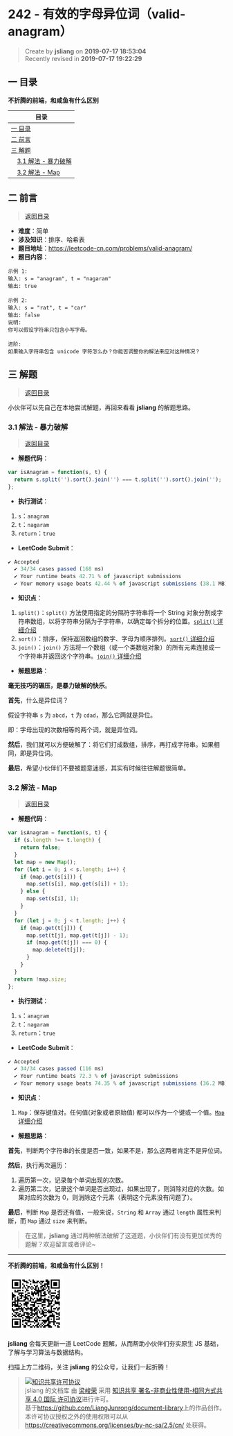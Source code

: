 242 - 有效的字母异位词（valid-anagram）
===

> Create by **jsliang** on **2019-07-17 18:53:04**  
> Recently revised in **2019-07-17 19:22:29**

## <a name="chapter-one" id="chapter-one">一 目录</a>

**不折腾的前端，和咸鱼有什么区别**

| 目录 |
| --- | 
| [一 目录](#chapter-one) | 
| <a name="catalog-chapter-two" id="catalog-chapter-two"></a>[二 前言](#chapter-two) |
| <a name="catalog-chapter-three" id="catalog-chapter-three"></a>[三 解题](#chapter-three) |
| &emsp;[3.1 解法 - 暴力破解](#chapter-three-one) |
| &emsp;[3.2 解法 - Map](#chapter-three-two) |

## <a name="chapter-two" id="chapter-two">二 前言</a>

> [返回目录](#chapter-one)

* **难度**：简单
* **涉及知识**：排序、哈希表
* **题目地址**：https://leetcode-cn.com/problems/valid-anagram/
* **题目内容**：

```
示例 1:
输入: s = "anagram", t = "nagaram"
输出: true

示例 2:
输入: s = "rat", t = "car"
输出: false
说明:
你可以假设字符串只包含小写字母。

进阶:
如果输入字符串包含 unicode 字符怎么办？你能否调整你的解法来应对这种情况？
```

## <a name="chapter-three" id="chapter-three">三 解题</a>

> [返回目录](#chapter-one)

小伙伴可以先自己在本地尝试解题，再回来看看 **jsliang** 的解题思路。

### <a name="chapter-three-one" id="chapter-three-one">3.1 解法 - 暴力破解</a>

> [返回目录](#chapter-one)

* **解题代码**：

```js
var isAnagram = function(s, t) {
  return s.split('').sort().join('') === t.split('').sort().join('');
};
```

* **执行测试**：

1. `s`：`anagram`
2. `t`：`nagaram`
3. `return`：`true`

* **LeetCode Submit**：

```js
✔ Accepted
  ✔ 34/34 cases passed (168 ms)
  ✔ Your runtime beats 42.71 % of javascript submissions
  ✔ Your memory usage beats 42.44 % of javascript submissions (38.1 MB)
```

* **知识点**：

1. `split()`：`split()` 方法使用指定的分隔符字符串将一个 String 对象分割成字符串数组，以将字符串分隔为子字符串，以确定每个拆分的位置。[`split()` 详细介绍](https://github.com/LiangJunrong/document-library/blob/master/JavaScript-library/JavaScript/Function/split.md)
2. `sort()`：排序，保持返回数组的数字、字母为顺序排列。[`sort()` 详细介绍](https://github.com/LiangJunrong/document-library/blob/master/JavaScript-library/JavaScript/Function/sort.md)
3. `join()`：`join()` 方法将一个数组（或一个类数组对象）的所有元素连接成一个字符串并返回这个字符串。[`join()` 详细介绍](https://github.com/LiangJunrong/document-library/blob/master/JavaScript-library/JavaScript/Function/join.md)

* **解题思路**：

**毫无技巧的碾压，是暴力破解的快乐**。

**首先**，什么是异位词？

假设字符串 `s` 为 `abcd`，`t` 为 `cdad`，那么它两就是异位。

即：字母出现的次数相等的两个词，就是异位词。

**然后**，我们就可以方便破解了：将它们打成数组，排序，再打成字符串。如果相同，即是异位词。

**最后**，希望小伙伴们不要被题意迷惑，其实有时候往往解题很简单。

### <a name="chapter-three-two" id="chapter-three-two">3.2 解法 - Map</a>

> [返回目录](#chapter-one)

* **解题代码**：

```js
var isAnagram = function(s, t) {
  if (s.length !== t.length) {
    return false;
  }
  let map = new Map();
  for (let i = 0; i < s.length; i++) {
    if (map.get(s[i])) {
      map.set(s[i], map.get(s[i]) + 1);
    } else {
      map.set(s[i], 1);
    }
  }
  for (let j = 0; j < t.length; j++) {
    if (map.get(t[j])) {
      map.set(t[j], map.get(t[j]) - 1);
      if (map.get(t[j]) === 0) {
        map.delete(t[j]);
      }
    }
  }
  return !map.size;
};
```

* **执行测试**：

1. `s`：`anagram`
2. `t`：`nagaram`
3. `return`：`true`

* **LeetCode Submit**：

```js
✔ Accepted
  ✔ 34/34 cases passed (116 ms)
  ✔ Your runtime beats 72.3 % of javascript submissions
  ✔ Your memory usage beats 74.35 % of javascript submissions (36.2 MB)
```

* **知识点**：

1. `Map`：保存键值对。任何值(对象或者原始值) 都可以作为一个键或一个值。[`Map` 详细介绍](https://github.com/LiangJunrong/document-library/blob/master/JavaScript-library/JavaScript/Object/Map.md)

* **解题思路**：

**首先**，判断两个字符串的长度是否一致，如果不是，那么这两者肯定不是异位词。

**然后**，执行两次遍历：

1. 遍历第一次，记录每个单词出现的次数。
2. 遍历第二次，记录这个单词是否出现过，如果出现了，则消除对应的次数。如果对应的次数为 0，则消除这个元素（表明这个元素没有问题了）。

**最后**，判断 `Map` 是否还有值，一般来说，`String` 和 `Array` 通过 `length` 属性来判断，而 `Map` 通过 `size` 来判断。

> 在这里，**jsliang** 通过两种解法破解了这道题，小伙伴们有没有更加优秀的题解？欢迎留言或者评论~

---

**不折腾的前端，和咸鱼有什么区别！**

![图](../../../public-repertory/img/z-small-wechat-public-address.jpg)

**jsliang** 会每天更新一道 LeetCode 题解，从而帮助小伙伴们夯实原生 JS 基础，了解与学习算法与数据结构。

扫描上方二维码，关注 **jsliang** 的公众号，让我们一起折腾！

> <a rel="license" href="http://creativecommons.org/licenses/by-nc-sa/4.0/"><img alt="知识共享许可协议" style="border-width:0" src="https://i.creativecommons.org/l/by-nc-sa/4.0/88x31.png" /></a><br /><span xmlns:dct="http://purl.org/dc/terms/" property="dct:title">jsliang 的文档库</span> 由 <a xmlns:cc="http://creativecommons.org/ns#" href="https://github.com/LiangJunrong/document-library" property="cc:attributionName" rel="cc:attributionURL">梁峻荣</a> 采用 <a rel="license" href="http://creativecommons.org/licenses/by-nc-sa/4.0/">知识共享 署名-非商业性使用-相同方式共享 4.0 国际 许可协议</a>进行许可。<br />基于<a xmlns:dct="http://purl.org/dc/terms/" href="https://github.com/LiangJunrong/document-library" rel="dct:source">https://github.com/LiangJunrong/document-library</a>上的作品创作。<br />本许可协议授权之外的使用权限可以从 <a xmlns:cc="http://creativecommons.org/ns#" href="https://creativecommons.org/licenses/by-nc-sa/2.5/cn/" rel="cc:morePermissions">https://creativecommons.org/licenses/by-nc-sa/2.5/cn/</a> 处获得。